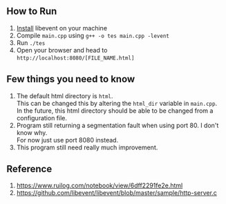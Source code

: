 ## How to Run
1. [Install](https://github.com/libevent/libevent) libevent on your machine
2. Compile `main.cpp` using `g++ -o tes main.cpp -levent`
3. Run `./tes`
4. Open your browser and head to `http://localhost:8080/[FILE_NAME.html]` 

## Few things you need to know
1. The default html directory is `html`.  
This can be changed this by altering the `html_dir` variable in `main.cpp`.  
In the future, this html directory should be able to be changed from a configuration file.  
2. Program still returning a segmentation fault when using port 80. I don't know why.   
For now just use port 8080 instead.
3. This program still need really much improvement.

## Reference
1. https://www.ruilog.com/notebook/view/6dff2291fe2e.html
2. https://github.com/libevent/libevent/blob/master/sample/http-server.c